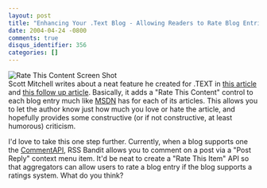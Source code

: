 ```yaml
---
layout: post
title: "Enhancing Your .Text Blog - Allowing Readers to Rate Blog Entries"
date: 2004-04-24 -0800
comments: true
disqus_identifier: 356
categories: []
---
```

![Rate This Content Screen Shot](/images/RateThisItem.gif)\
Scott Mitchell writes about a neat feature he created for .TEXT in [this
article](http://scottonwriting.net/sowblog/posts/1028.aspx) and [this
follow up article](http://scottonwriting.net/sowblog/posts/1050.aspx).
Basically, it adds a "Rate This Content" control to each blog entry much
like [MSDN](http://msdn.microsoft.com/) has for each of its articles.
This allows you to let the author know just how much you love or hate
the article, and hopefully provides some constructive (or if not
constructive, at least humorous) criticism.

I'd love to take this one step further. Currently, when a blog supports
one the [CommentAPI](http://wellformedweb.org/story/9), RSS Bandit
allows you to comment on a post via a "Post Reply" context menu item.
It'd be neat to create a "Rate This Item" API so that aggregators can
allow users to rate a blog entry if the blog supports a ratings system.
What do you think?

